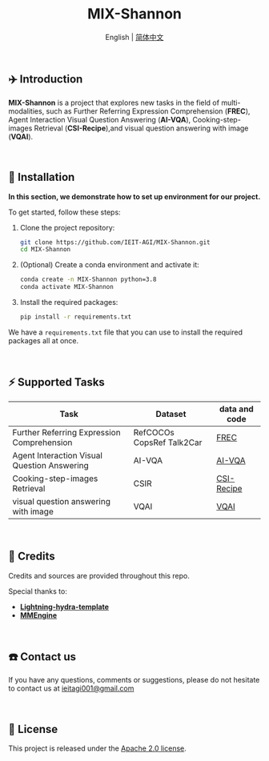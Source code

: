 <div align="center">

# MIX-Shannon
English | [简体中文](README_zh-CN.md)
</div>

<br>

## ✈️ Introduction

**MIX-Shannon** is a project that explores new tasks in the field of multi-modalities, such as Further  Referring Expression Comprehension (**FREC**), Agent Interaction Visual Question Answering (**AI-VQA**), Cooking-step-images Retrieval  (**CSI-Recipe**),and visual question answering with image (**VQAI**).

<br>

## 🚀 Installation
**In this section, we demonstrate how to set up  environment for our project.**

To get started, follow these steps:
1. Clone the project repository:
    
    ```bash
    git clone https://github.com/IEIT-AGI/MIX-Shannon.git
    cd MIX-Shannon
    ```
    
2. (Optional) Create a conda environment and activate it:
    
    ```bash
    conda create -n MIX-Shannon python=3.8
    conda activate MIX-Shannon
    ```
    
3. Install the required packages:
    
    ```bash
    pip install -r requirements.txt
    ```
    

We  have a `requirements.txt` file that you can use to install the required packages all at once.

<br>

## ⚡ Supported Tasks
| Task                                        | Dataset                   | data and code                                   |
|---------------------------------------------|---------------------------|-------------------------------------------------|
| Further Referring Expression Comprehension  | RefCOCOs CopsRef Talk2Car | [FREC](projects/FREC/fctr_frec.md)              |
| Agent Interaction Visual Question Answering | AI-VQA                    | [AI-VQA](projects/AI-VQA/ai-vqa.md)             |
| Cooking-step-images Retrieval               | CSIR                      | [CSI-Recipe](projects/CSI-Recipe/csi_recipe.md) |
| visual question answering with image        | VQAI                      | [VQAI](projects/VQAI/lgd_vqai.md)               |

<br>

## 🙏 Credits
Credits and sources are provided throughout this repo.

Special thanks to:
+ [**Lightning-hydra-template**](https://github.com/ashleve/lightning-hydra-template)
+ [**MMEngine**](https://github.com/open-mmlab/mmengine)

<br>

## ☎️ Contact us
If you have any questions, comments or suggestions, please do not hesitate to contact us at [ieitagi001@gmail.com](ieitagi001@gmail.com)

<br>

## 📄 License
This project is released under the [Apache 2.0 license](resources/LICENSE).
